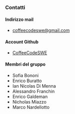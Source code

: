 ### Contatti
#### Indirizzo mail
- [coffeecodeswe@gmail.com](mailto:coffeecodeswe@gmail.com)

#### Account Github
- [CoffeeCodeSWE](github.com/CoffeeCodeSWE)

#### Membri del gruppo
- Sofia Bononi
- Enrico Buratto
- Ian Nicolas Di Menna
- Alessandro Franchin
- Enrico Galdeman
- Nicholas Miazzo
- Marco Nardellotto
